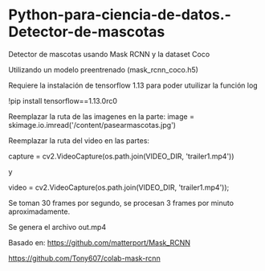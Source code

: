 # Python-para-ciencia-de-datos.-Detector-de-mascotas
Detector de mascotas usando Mask RCNN y la dataset Coco

Utilizando un modelo preentrenado (mask_rcnn_coco.h5)

Requiere la instalación de tensorflow 1.13 para poder utuilizar la función log

!pip install tensorflow==1.13.0rc0

Reemplazar la ruta de las imagenes en la parte:
image = skimage.io.imread('/content/pasearmascotas.jpg')


Reemplazar la ruta del video en las partes:

capture = cv2.VideoCapture(os.path.join(VIDEO_DIR, 'trailer1.mp4'))

y

video = cv2.VideoCapture(os.path.join(VIDEO_DIR, 'trailer1.mp4'));

Se toman 30 frames por segundo, se procesan 3 frames por minuto aproximadamente.

Se genera el archivo out.mp4



Basado en:
https://github.com/matterport/Mask_RCNN

https://github.com/Tony607/colab-mask-rcnn

